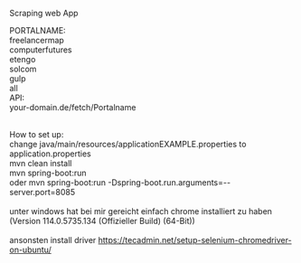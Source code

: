 Scraping web App

PORTALNAME:
<br>freelancermap
<br>computerfutures
<br>etengo
<br>solcom
<br>gulp
<br>all
<br>API:
<br>your-domain.de/fetch/Portalname

<br>How to set up:
<br>change java/main/resources/applicationEXAMPLE.properties to  application.properties
<br>mvn clean install 
<br>mvn spring-boot:run
<br>oder mvn spring-boot:run -Dspring-boot.run.arguments=--server.port=8085
<br><br> unter windows hat bei mir gereicht einfach chrome installiert zu haben (Version 114.0.5735.134 (Offizieller Build) (64-Bit))
<br><br>ansonsten install driver https://tecadmin.net/setup-selenium-chromedriver-on-ubuntu/
